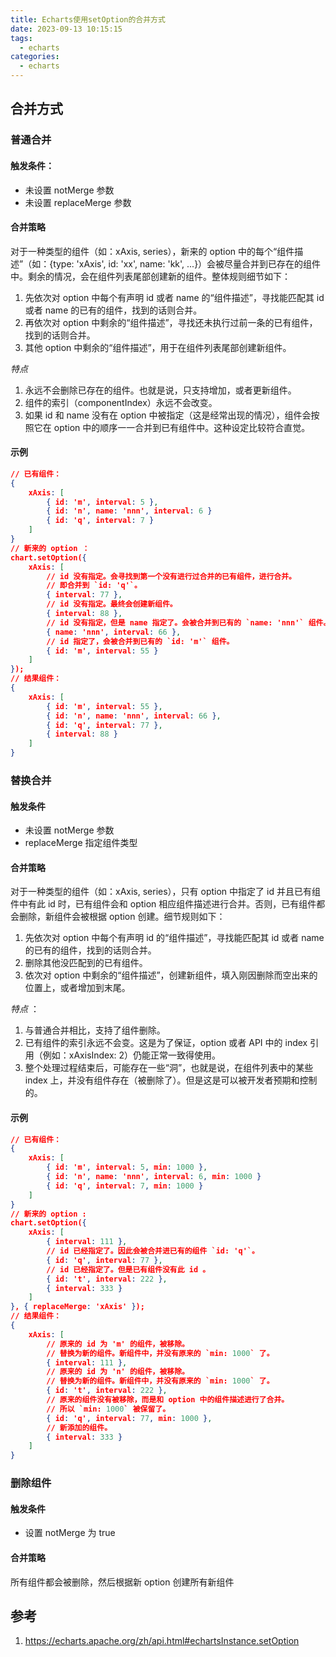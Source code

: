 ```yaml
---
title: Echarts使用setOption的合并方式
date: 2023-09-13 10:15:15
tags:
  - echarts
categories:
  - echarts
---
```


## 合并方式

### 普通合并

#### 触发条件：

- 未设置 notMerge 参数
- 未设置 replaceMerge 参数

#### 合并策略

对于一种类型的组件（如：xAxis, series），新来的 option 中的每个“组件描述”（如：{type: 'xAxis', id: 'xx', name: 'kk', ...}）会被尽量合并到已存在的组件中。剩余的情况，会在组件列表尾部创建新的组件。整体规则细节如下：

1. 先依次对 option 中每个有声明 id 或者 name 的“组件描述”，寻找能匹配其 id 或者 name 的已有的组件，找到的话则合并。
2. 再依次对 option 中剩余的“组件描述”，寻找还未执行过前一条的已有组件，找到的话则合并。
3. 其他 option 中剩余的“组件描述”，用于在组件列表尾部创建新组件。

_特点_

1. 永远不会删除已存在的组件。也就是说，只支持增加，或者更新组件。
2. 组件的索引（componentIndex）永远不会改变。
3. 如果 id 和 name 没有在 option 中被指定（这是经常出现的情况），组件会按照它在 option 中的顺序一一合并到已有组件中。这种设定比较符合直觉。

#### 示例

```json
// 已有组件：
{
    xAxis: [
        { id: 'm', interval: 5 },
        { id: 'n', name: 'nnn', interval: 6 }
        { id: 'q', interval: 7 }
    ]
}
// 新来的 option ：
chart.setOption({
    xAxis: [
        // id 没有指定。会寻找到第一个没有进行过合并的已有组件，进行合并。
        // 即合并到 `id: 'q'`。
        { interval: 77 },
        // id 没有指定。最终会创建新组件。
        { interval: 88 },
        // id 没有指定，但是 name 指定了。会被合并到已有的 `name: 'nnn'` 组件。
        { name: 'nnn', interval: 66 },
        // id 指定了，会被合并到已有的 `id: 'm'` 组件。
        { id: 'm', interval: 55 }
    ]
});
// 结果组件：
{
    xAxis: [
        { id: 'm', interval: 55 },
        { id: 'n', name: 'nnn', interval: 66 },
        { id: 'q', interval: 77 },
        { interval: 88 }
    ]
}
```

### 替换合并

#### 触发条件

- 未设置 notMerge 参数
- replaceMerge 指定组件类型

#### 合并策略

对于一种类型的组件（如：xAxis, series），只有 option 中指定了 id 并且已有组件中有此 id 时，已有组件会和 option 相应组件描述进行合并。否则，已有组件都会删除，新组件会被根据 option 创建。细节规则如下：

1. 先依次对 option 中每个有声明 id 的“组件描述”，寻找能匹配其 id 或者 name 的已有的组件，找到的话则合并。
2. 删除其他没匹配到的已有组件。
3. 依次对 option 中剩余的“组件描述”，创建新组件，填入刚因删除而空出来的位置上，或者增加到末尾。

_特点_ ：

1. 与普通合并相比，支持了组件删除。
2. 已有组件的索引永远不会变。这是为了保证，option 或者 API 中的 index 引用（例如：xAxisIndex: 2）仍能正常一致得使用。
3. 整个处理过程结束后，可能存在一些“洞”，也就是说，在组件列表中的某些 index 上，并没有组件存在（被删除了）。但是这是可以被开发者预期和控制的。

#### 示例

```json
// 已有组件：
{
    xAxis: [
        { id: 'm', interval: 5, min: 1000 },
        { id: 'n', name: 'nnn', interval: 6, min: 1000 }
        { id: 'q', interval: 7, min: 1000 }
    ]
}
// 新来的 option :
chart.setOption({
    xAxis: [
        { interval: 111 },
        // id 已经指定了。因此会被合并进已有的组件 `id: 'q'`。
        { id: 'q', interval: 77 },
        // id 已经指定了。但是已有组件没有此 id 。
        { id: 't', interval: 222 },
        { interval: 333 }
    ]
}, { replaceMerge: 'xAxis' });
// 结果组件：
{
    xAxis: [
        // 原来的 id 为 'm' 的组件，被移除。
        // 替换为新的组件。新组件中，并没有原来的 `min: 1000` 了。
        { interval: 111 },
        // 原来的 id 为 'n' 的组件，被移除。
        // 替换为新的组件。新组件中，并没有原来的 `min: 1000` 了。
        { id: 't', interval: 222 },
        // 原来的组件没有被移除，而是和 option 中的组件描述进行了合并。
        // 所以 `min: 1000` 被保留了。
        { id: 'q', interval: 77, min: 1000 },
        // 新添加的组件。
        { interval: 333 }
    ]
}
```

### 删除组件

#### 触发条件

- 设置 notMerge 为 true

#### 合并策略

所有组件都会被删除，然后根据新 option 创建所有新组件

## 参考

1. https://echarts.apache.org/zh/api.html#echartsInstance.setOption
